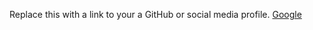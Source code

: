 Replace this with a link to your a GitHub or social media profile.
[Google](https://www.google.com/)
